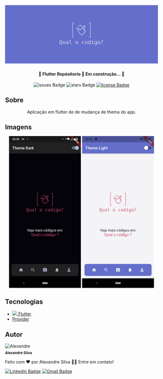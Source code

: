 <h1 align="center">
  <img alt="Qual o codigo" title="Qual o codigo" src="https://github.com/alexandreturial/qual_o_codigo/raw/main/assets/images/banner.png" />
</h1>
  
  <h4 align="center"> 
	🚧  Flutter Repósitorio 🚀 Em construção...  🚧
  </h4>

  <div align="center">
 
  ![issues Badge](https://img.shields.io/github/issues/alexandreturial/qual_o_codigo?color=%231389FD&style=flat-square)
  ![stars Badge](https://img.shields.io/github/stars/alexandreturial/qual_o_codigo?color=%231389FD&style=flat-square)
  [![license Badge](https://img.shields.io/badge/License-Apache--2.0-%231389FD?style=flat-square)](https://github.com/alexandreturial/qual_o_codigo/blob/main/LICENSE)
 
  </div>

  
  <h2>Sobre</h2>
  
  <p align="center">
    Aplicação em flutter de de mudança de thema do app.
  </p>

  <h2>Imagens</h2>
  
  <div align="center">
    <img alt="tela1" src="https://github.com/alexandreturial/qual_o_codigo/blob/theme_dark/assets/images/img1.png" height="500px;" />
   <img alt="tela1" src="https://github.com/alexandreturial/qual_o_codigo/blob/theme_dark/assets/images/img2.png" height="500px;" />
  </div>


  <h2>Tecnologias</h2>
    <ul>
      <li>
        <a href="https://flutter.dev/">
          <img src="https://cdn.iconscout.com/icon/free/png-512/flutter-2038877-1720090.png" width="15px;"/>
          Flutter
        </a>
      </li>
      <li>
        <a href="https://pub.dev/packages/provider">
          Provider
        </a>
      </li>
    </ul>
  
  <h2>Autor</h2>
  <div>
    <img styles=border-radius:50px; src="https://avatars.githubusercontent.com/u/29807033?s=400&u=3c349b78c5dbbb9f6eff2719d64a726ad77e0dc1&v=4" width="100px;" alt="Alexandre"/>
    <br />
    <sub><b>Alexandre Silva</b></sub>
  </div>
  
  Feito com ❤️ por Alexandre Silva 👋🏽 Entre em contato!

  [![Linkedin Badge](https://img.shields.io/badge/-Alexandre_silva-%230c93e4?style=for-the-badge&logo=LinkedIn)](https://www.linkedin.com/in/alexandre-silva-turial-62324a134/)
  [![Gmail Badge](https://img.shields.io/badge/-aleturial8%40gmail.com-%23EA4335?style=for-the-badge&logo=Gmail&logoColor=white&)](mailto:aleturial8@gmail.com)